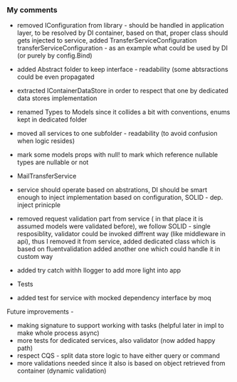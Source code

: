 ### My comments
- removed IConfiguration from library - should be handled in application layer, to be resolved by DI container, 
    based on that, proper class should gets injected to service, 
	added TransferServiceConfiguration transferServiceConfiguration - as an example what could be used by DI (or purely by config.Bind)
- added Abstract folder to keep interface - readability (some abtsractions could be even propagated 
- extracted IContainerDataStore in order to respect that one by dedicated data stores implementation
- renamed Types to Models since it collides a bit with conventions, enums kept in dedicated folder
- moved all services to one subfolder - readability (to avoid confusion when logic resides)
- mark some models props with null! to mark which reference nullable types are nullable or not
- MailTransferService 
 - service should operate based on abstrations, DI should be smart enough to inject implementation based on configuration, SOLID - dep. inject prinicple
 - removed request validation part from service ( in that place it is assumed models were validated before), 
	we follow SOLID - single resposiblity, validator could be invoked diffrent way (like middleware in api), thus I removed it from service,
         added dedicated class which is based on fluentvalidation 
		 added another one which could handle it in custom way
- added try catch withh Ilogger to add more light into app

- Tests
 - added test for service with mocked dependency interface by moq 

Future improvements -
- making signature to support working with tasks (helpful later in impl to make whole process async)
- more tests for dedicated services, also validator (now added happy path)
- respect CQS - split data store logic to have either query or command
- more validations needed since it also is based on object retrieved from container (dynamic validation)

